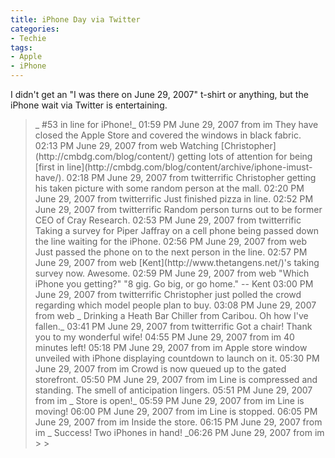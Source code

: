 ```yaml
---
title: iPhone Day via Twitter
categories:
- Techie
tags:
- Apple
- iPhone
---
```


I didn't get an "I was there on June 29, 2007" t-shirt or anything, but the iPhone wait via Twitter is entertaining.


<blockquote>_ #53 in line for iPhone!_ 01:59 PM June 29, 2007 from im
They have closed the Apple Store and covered the windows in black fabric. 02:13 PM June 29, 2007 from web
Watching [Christopher](http://cmbdg.com/blog/content/) getting lots of attention for being [first in line](http://cmbdg.com/blog/content/archive/iphone-imust-have/). 02:18 PM June 29, 2007 from twitterrific
Christopher getting his taken picture with some random person at the mall. 02:20 PM June 29, 2007 from twitterrific
Just finished pizza in line. 02:52 PM June 29, 2007 from twitterrific
Random person turns out to be former CEO of Cray Research. 02:53 PM June 29, 2007 from twitterrific
Taking a survey for Piper Jaffray on a cell phone being passed down the line waiting for the iPhone. 02:56 PM June 29, 2007 from web
Just passed the phone on to the next person in the line. 02:57 PM June 29, 2007 from web
[Kent](http://www.thetangens.net/)'s taking survey now. Awesome. 02:59 PM June 29, 2007 from web
"Which iPhone you getting?" "8 gig. Go big, or go home." -- Kent 03:00 PM June 29, 2007 from twitterrific
Christopher just polled the crowd regarding which model people plan to buy. 03:08 PM June 29, 2007 from web
_ Drinking a Heath Bar Chiller from Caribou. Oh how I've fallen._ 03:41 PM June 29, 2007 from twitterrific
Got a chair! Thank you to my wonderful wife! 04:55 PM June 29, 2007 from im
40 minutes left! 05:18 PM June 29, 2007 from im
Apple store window unveiled with iPhone displaying countdown to launch on it. 05:30 PM June 29, 2007 from im
Crowd is now queued up to the gated storefront. 05:50 PM June 29, 2007 from im
Line is compressed and standing. The smell of anticipation lingers. 05:51 PM June 29, 2007 from im
_ Store is open!_ 05:59 PM June 29, 2007 from im
Line is moving! 06:00 PM June 29, 2007 from im
Line is stopped. 06:05 PM June 29, 2007 from im
Inside the store. 06:15 PM June 29, 2007 from im
_ Success! Two iPhones in hand! _06:26 PM June 29, 2007 from im
> 
> </blockquote>
